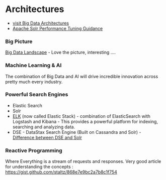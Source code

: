 # Architectures
* [visit Big Data Architectures](https://github.com/sambos/Architecture/wiki)
* [Apache Solr Performance Tuning Guidance](solr-tuning.md)

### Big Picture
[Big Data Landscape](http://mattturck.com/wp-content/uploads/2016/03/Big-Data-Landscape-2016-v18-FINAL.png) - Love the picture, interesting ....   

### Machine Learning & AI
The combination of Big Data and AI will drive incredible innovation across pretty much every industry.


### Powerful Search Engines
* Elastic Search
* Solr
* [ELK](https://www.elastic.co/videos/introduction-to-the-elk-stack) (now called Elastic Stack) - combination of ElasticSearch with Logstash and Kibana - This provides a powerful platform for indexing, searching and analyzing data.
* DSE - DataStax Search Engine (Built on Cassandra and Solr) - [Difference between DSE and Solr](https://docs.datastax.com/en/dse/5.1/dse-admin/datastax_enterprise/search/searchOssSolrDiff.html?hl=dse%2Csolr)

### Reactive Programming
Where Everything is a stream of requests and responses. Very good article for understanding the concepts : https://gist.github.com/staltz/868e7e9bc2a7b8c1f754
